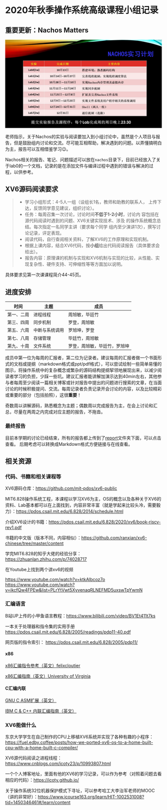 # 2020年秋季操作系统高级课程小组记录

## 重要更新：Nachos Matters

![nachos_timeline](./img/nachos_time_line.png)


老师指示，关于Nachos的实验与阅读要加入到小组讨论中，虽然是个人项目与报告，但是鼓励组内讨论和交流。尽可能互相帮助，解决遇到的问题。以弄懂搞明白为主，报告可以互相借鉴学习😉。

Nachos相关的报告、笔记、问题描述可以放在`nachos`目录下，目前已经放入了关于lab0的一个文档，记录的是在添加文件与编译过程中遇到的错误与解决的过程，以供参考。

## XV6源码阅读要求

>- 学习小组形式：4-5人一组（设组长1名，教师和助教的联系人， 上传下达，反馈同学意见建议，组织讨论）。
>- 任务：每周召集一次讨论，讨论时间**不低于1-2小时**，讨论内 容包括在源代码阅读时遇到的问题、XV6关键实现技术、涉及 的操作系统概念总结。每次指定一名同学主讲（要求每个同学 组内至少演讲1次），撰写讨论记录，评定表现。
>- 阅读代码，自行查阅相关资料，了解XV6的工作原理和实现机制。
>- 根据上课内容，结合XV6代码，按**小组**给出代码阅读报告（具体要求会给出）。
>- 报告内容：原理课的机制与实现和XV6机制与实现的比较，从性能、实现复杂性、硬件支持、可伸缩性等等方面加以说明。

具体要求见第一次课课程简介44-45页。

## 进度安排

| 时间       | 主题           | 成员           |
| ---------- | -------------- | -------------- |
| 第一、二周 | 进程线程       | 周旭敏，毕廷竹 |
| 第三、四周 | 同步机制       | 罗登，周旭敏   |
| 第五、六周 | 中断与系统调用 | 罗旭坤，罗登   |
| 第七、八周 | 存储管理       | 毕廷竹，周旭敏 |          |
| 第九、十周 | 文件系统       | 罗登，周旭敏，毕廷竹，罗旭坤 | 

成员中第一位为每周的汇报者，第二位为记录者。建议每周的汇报者做一个书面形式的文档或提纲（markdown格式或ppt/pdf格式），可以尝试绘制一些简单易懂的图示，将操作系统中的复杂概念或繁杂的源码结构提纲挈领地展现出来，以减少阅读者学习的负担，少踩一些坑。建议汇报者能讲解加演示达到40min左右，其他参与者每周至少阅读一篇相关博客或针对报告中提出的问题进行搜索的文章，在当面讨论的时候积极提问、交流。每周记录者负责记录开会讨论的内容，以及比较精彩或重要的部分（包括拍照），这很**重要**！

奇数周以讲解源码，熟悉概念为主题；偶数周以完成报告为主，在会上讨论和汇总，尽量在两周之内完成对应主题的报告，不拖沓。

### 最终报告

目前本学期的讨论已经结束，所有的报告都上传到了[report](https://github.com/RonDen/os_notes/tree/main/report)文件夹下面，可以点击查看。
后期考虑可以转换成Markdown格式方便链接与在线查看。

## 相关资源

### 代码、书籍和相关课程等

XV6源码仓库：https://github.com/mit-pdos/xv6-public

MIT6.828操作系统工程，本课程以学习XV6为主，OS的概念以及各种关于XV6的资料、Lab基本都可以在上面找到，内容非常丰富（就是学起来比较头冷，需要毅力）：https://pdos.csail.mit.edu/6.828/2014/schedule.html

介绍XV6设计的书籍：https://pdos.csail.mit.edu/6.828/2020/xv6/book-riscv-rev1.pdf

书籍的中文版（版本不同，内容相似）：https://github.com/ranxian/xv6-chinese/tree/master/content

学完MIT6.828的知乎大佬的经验分享：https://zhuanlan.zhihu.com/p/74028717

在Youtube上找到两个讲xv6的视频

https://www.youtube.com/watch?v=ktkAlbcoz7o
https://www.youtube.com/watch?v=ikcfQw4FPEw&list=PLrYtVwt5XyvenaqRLNEFMD5uxswTpYwmN

### 汇编语言

B站UP上传的小甲鱼语言教程：https://www.bilibili.com/video/BV1Et411t7ks

一本关于处理器和指令集的实用手册  https://pdos.csail.mit.edu/6.828/2005/readings/pdp11-40.pdf

网页版的指令索引： https://pdos.csail.mit.edu/6.828/2005/pdp11/

#### x86

[x86汇编指令参考（英文）felixcloutier](https://www.felixcloutier.com/x86/)

[x86汇编指南（英文）University of Virginia](https://www.cs.virginia.edu/~evans/cs216/guides/x86.html)

#### C汇编内联

[GNU C ASM扩展（英文）](https://gcc.gnu.org/onlinedocs/gcc/Extended-Asm.html)

[IBM C & C++ 内联汇编指南（英文）](https://www.ibm.com/developerworks/rational/library/inline-assembly-c-cpp-guide/index.html)

### XV6能做什么

东京大学学生在自己制作的CPU上移植XV6系统并实现了各种有趣的小程序：https://fuel.edby.coffee/posts/how-we-ported-xv6-os-to-a-home-built-cpu-with-a-home-built-c-compiler/

XV6源代码阅读之进程线程：https://www.cnblogs.com/icoty23/p/10993807.html

一个个人博客地址，里面有他的XV6的学习记录，可以作为参考（对照着问题去看相应的代码）：https://icoty.github.io/

关于操作系统32位机器保护模式下寻址，可以参考哈工大李治军老师的MOOC（讲的非常好）：https://www.icourse163.org/learn/HIT-1002531008?tid=1450346461#/learn/content
